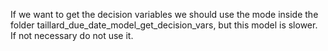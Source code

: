 If we want to get the decision variables we should use the mode inside the folder taillard_due_date_model_get_decision_vars, but this model is slower. If not necessary do not use it.